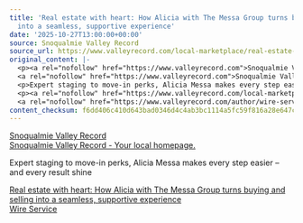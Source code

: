 ```yaml
---
title: 'Real estate with heart: How Alicia with The Messa Group turns buying and selling
  into a seamless, supportive experience'
date: '2025-10-27T13:00:00+00:00'
source: Snoqualmie Valley Record
source_url: https://www.valleyrecord.com/local-marketplace/real-estate-with-heart-how-alicia-with-the-messa-group-turns-buying-and-selling-into-a-seamless-supportive-experience/
original_content: |-
  <p><a rel="nofollow" href="https://www.valleyrecord.com">Snoqualmie Valley Record</a><br />
  <a rel="nofollow" href="https://www.valleyrecord.com">Snoqualmie Valley Record - Your local homepage.</a></p>
  <p>Expert staging to move-in perks, Alicia Messa makes every step easier – and every result shine</p>
  <p><a rel="nofollow" href="https://www.valleyrecord.com/local-marketplace/real-estate-with-heart-how-alicia-with-the-messa-group-turns-buying-and-selling-into-a-seamless-supportive-experience/">Real estate with heart: How Alicia with The Messa Group turns buying and selling into a seamless, supportive experience</a><br />
  <a rel="nofollow" href="https://www.valleyrecord.com/author/wire-service/">Wire Service</a></p>
content_checksum: f6dd406c410d643bad0346d4c4ab3bc1114a5fc59f816a28e647c07eefcec6e4
---
```


[Snoqualmie Valley Record](https://www.valleyrecord.com)  
[Snoqualmie Valley Record - Your local homepage.](https://www.valleyrecord.com)

Expert staging to move-in perks, Alicia Messa makes every step easier – and every result shine

[Real estate with heart: How Alicia with The Messa Group turns buying and selling into a seamless, supportive experience](https://www.valleyrecord.com/local-marketplace/real-estate-with-heart-how-alicia-with-the-messa-group-turns-buying-and-selling-into-a-seamless-supportive-experience/)  
[Wire Service](https://www.valleyrecord.com/author/wire-service/)

